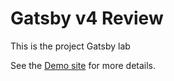 
# Gatsby v4 Review

This is the project Gatsby lab

See the [Demo site](https://example.com) for more details.
